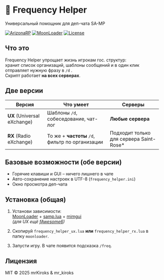 # 📡 Frequency Helper  
Универсальный помощник для деп-чата SA-MP

[![ArizonaRP](https://img.shields.io/badge/Arizona-RP-orange?style=flat-square)](https://arizona-rp.com/)
[![MoonLoader](https://img.shields.io/badge/MoonLoader-0.27-blue?style=flat-square)](https://www.blast.hk/threads/13305/)
[![License](https://img.shields.io/badge/license-MIT-green?style=flat-square)](LICENSE)

## Что это
Frequency Helper упрощает жизнь игрокам гос. структур:  
хранит список организаций, шаблоны сообщений и в один клик отправляет нужную фразу в `/d` .  
Скрипт работает **на всех серверах**.

## Две версии
| Версия | Что умеет | Серверы |
|--------|-----------|---------|
| **UX** (Universal eXchange) | Шаблоны `/d`, собеседование, чат-лог | **Любые сервера** |
| **RX** (Radio eXchange) | То же + **частоты** `/d`, фильтр по организации | Подходит только для сервера Saint-Rose* |


## Базовые возможности (обе версии)
- Горячие клавиши и GUI – ничего лишнего в чате  
- Авто-сохранение настроек в UTF-8 (`frequency_helper.ini`)  
- Окно просмотра деп-чата

## Установка (общая)
1. Установи зависимости:  
   [MoonLoader](https://www.blast.hk/threads/13305/) + [samp.lua](https://www.blast.hk/threads/14624/) + [mimgui](https://www.blast.hk/threads/66959/)  
   *(для UX ещё [fAwesome6](https://www.blast.hk/threads/111224/))*

2. Скопируй `frequency_helper_ux.lua` **или** `frequency_helper_rx.lua` в папку `moonloader`.

3. Запусти игру. В чате появится подсказка `/freq`.

## Лицензия
MIT © 2025 mrKiroks & mr_kiroks

